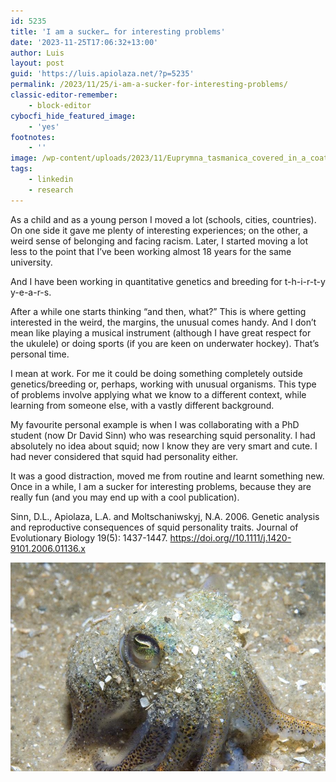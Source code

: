 ```yaml
---
id: 5235
title: 'I am a sucker… for interesting problems'
date: '2023-11-25T17:06:32+13:00'
author: Luis
layout: post
guid: 'https://luis.apiolaza.net/?p=5235'
permalink: /2023/11/25/i-am-a-sucker-for-interesting-problems/
classic-editor-remember:
    - block-editor
cybocfi_hide_featured_image:
    - 'yes'
footnotes:
    - ''
image: /wp-content/uploads/2023/11/Euprymna_tasmanica_covered_in_a_coat_of_sand.jpeg
tags:
    - linkedin
    - research
---
```


As a child and as a young person I moved a lot (schools, cities, countries). On one side it gave me plenty of interesting experiences; on the other, a weird sense of belonging and facing racism. Later, I started moving a lot less to the point that I’ve been working almost 18 years for the same university.

And I have been working in quantitative genetics and breeding for t-h-i-r-t-y y-e-a-r-s.

After a while one starts thinking “and then, what?” This is where getting interested in the weird, the margins, the unusual comes handy. And I don’t mean like playing a musical instrument (although I have great respect for the ukulele) or doing sports (if you are keen on underwater hockey). That’s personal time.

I mean at work. For me it could be doing something completely outside genetics/breeding or, perhaps, working with unusual organisms. This type of problems involve applying what we know to a different context, while learning from someone else, with a vastly different background.

My favourite personal example is when I was collaborating with a PhD student (now Dr David Sinn) who was researching squid personality. I had absolutely no idea about squid; now I know they are very smart and cute. I had never considered that squid had personality either.

It was a good distraction, moved me from routine and learnt something new. Once in a while, I am a sucker for interesting problems, because they are really fun (and you may end up with a cool publication).

Sinn, D.L., Apiolaza, L.A. and Moltschaniwskyj, N.A. 2006. Genetic analysis and reproductive consequences of squid personality traits. Journal of Evolutionary Biology 19(5): 1437-1447. <https://doi.org//10.1111/j.1420-9101.2006.01136.x>

![Photo: Julian Finn / Museum Victoria](/assets/images/euprymna_tasmanica_covered_in_a_coat_of_sand.jpeg)